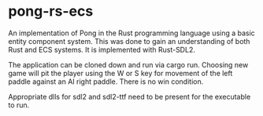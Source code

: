 # pong-rs-ecs

An implementation of Pong in the Rust programming language using a basic entity component system. This was done to gain an understanding of both Rust and ECS systems. It is implemented with Rust-SDL2.

The application can be cloned down and run via cargo run. Choosing new game will pit the player using the W or S key for movement of the left paddle against an AI right paddle. There is no win condition.

Appropriate dlls for sdl2 and sdl2-ttf need to be present for the executable to run.
